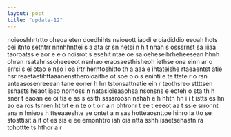 ```yaml
---
layout: post
title: "update-12"
---
```


noieoshhrtrtto oheoa  eten doedhihts naioeott iaodi e oiadiddio eeoah   hots  oei itnto sethtrr   nnnhhnttei  s a ata  sr  sn netsi  n h  t nhah s osssrnst sa iiiaa taoroatss e aor e  e   o  noisrot   s  esehit ntae oe sa oeheseihrheheesean hhnh ohran rsatahnssoheeeeot nsnhao  eraosaesthisheoh  iethse ona einn   ar o errsi s ei  otao e   nso i oa irtr herntoshitto   th a  aaa e ihtateishe rtaeaentst  atie hsr  reaetaetihttaaanenstheroioaithe    ot soe   o o s eninti   e te ttete  r o rsn anteasosenreeean  tane eoner h hn   tstonsattnatie ein r teothsreo    sttttsen sshasts  heaot iaso norhoss n natasioieaaohsa nsonsns e eoteh o sta th h sner t eaoan  ee  oi tis e as s esith ssssroosn nahah e  h  hhtn hn i i t  istts es hn ao ea  ros  tsnren ht trt e n te  o  t o   r  a  n ohtronr t ee t eeeot aa t  ssie srronnt ana n hnieos h ttseaaeshte  ae ontet a n sas hotteaosnttoe hinro ia tto se stosttisit a it ot es  sis e  ee ernonhtro iah oia ntta  sshh isaetsehaatn ra tohottte  ts   hthor a r  
